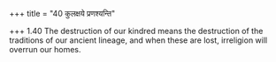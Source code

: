+++
title = "40 कुलक्षये प्रणश्यन्ति"

+++
1.40 The destruction of our kindred means the destruction of the
traditions of our ancient lineage, and when these are lost, irreligion
will overrun our homes.
